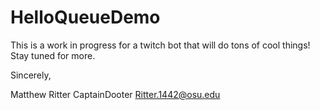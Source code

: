 HelloQueueDemo
==============

This is a work in progress for a twitch bot that will do tons of cool things! Stay tuned for more.

Sincerely,

Matthew Ritter
CaptainDooter
Ritter.1442@osu.edu
